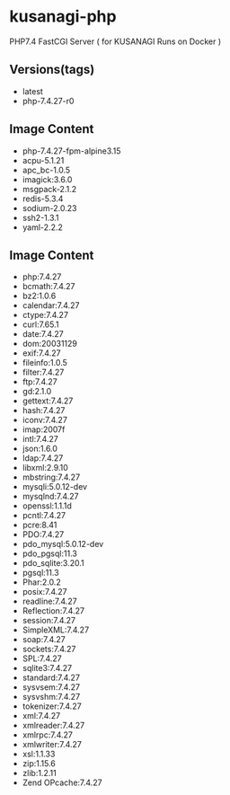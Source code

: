 # kusanagi-php
PHP7.4 FastCGI Server ( for KUSANAGI Runs on Docker )

## Versions(tags)
- latest
- php-7.4.27-r0

## Image Content
- php-7.4.27-fpm-alpine3.15
- acpu-5.1.21
- apc_bc-1.0.5
- imagick:3.6.0
- msgpack-2.1.2
- redis-5.3.4
- sodium-2.0.23
- ssh2-1.3.1
- yaml-2.2.2

## Image Content
- php:7.4.27
- bcmath:7.4.27
- bz2:1.0.6
- calendar:7.4.27
- ctype:7.4.27
- curl:7.65.1
- date:7.4.27
- dom:20031129
- exif:7.4.27
- fileinfo:1.0.5
- filter:7.4.27
- ftp:7.4.27
- gd:2.1.0
- gettext:7.4.27
- hash:7.4.27
- iconv:7.4.27
- imap:2007f
- intl:7.4.27
- json:1.6.0
- ldap:7.4.27
- libxml:2.9.10
- mbstring:7.4.27
- mysqli:5.0.12-dev
- mysqlnd:7.4.27
- openssl:1.1.1d
- pcntl:7.4.27
- pcre:8.41
- PDO:7.4.27
- pdo_mysql:5.0.12-dev
- pdo_pgsql:11.3
- pdo_sqlite:3.20.1
- pgsql:11.3
- Phar:2.0.2
- posix:7.4.27
- readline:7.4.27
- Reflection:7.4.27
- session:7.4.27
- SimpleXML:7.4.27
- soap:7.4.27
- sockets:7.4.27
- SPL:7.4.27
- sqlite3:7.4.27
- standard:7.4.27
- sysvsem:7.4.27
- sysvshm:7.4.27
- tokenizer:7.4.27
- xml:7.4.27
- xmlreader:7.4.27
- xmlrpc:7.4.27
- xmlwriter:7.4.27
- xsl:1.1.33
- zip:1.15.6
- zlib:1.2.11
- Zend OPcache:7.4.27

